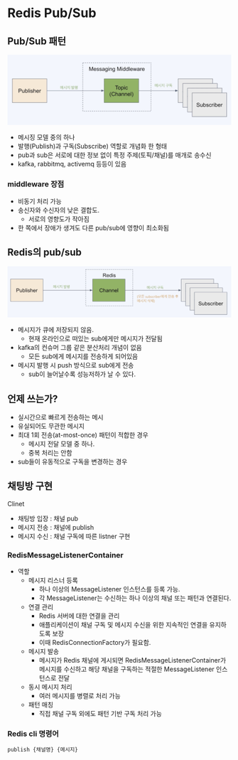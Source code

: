 #  Redis Pub/Sub

## Pub/Sub 패턴

![pubsub](../images/Redis/pubsub2.png)

- 메시징 모델 중의 하나
- 발행(Publish)과 구독(Subscribe) 역할로 개념화 한 형태
- pub과 sub은 서로에 대한 정보 없이 특정 주제(토픽/채널)를 매개로 송수신
- kafka, rabbitmq, activemq 등등이 있음

### middleware 장점

- 비동기 처리 가능
- 송신자와 수신자의 낮은 결합도.
  - 서로의 영향도가 작아짐
- 한 쪽에서 장애가 생겨도 다른 pub/sub에 영향이 최소화됨

## Redis의 pub/sub

![pubsub2](../images/Redis/pubsub3.png)

- 메시지가 큐에 저장되지 않음.
  - 현재 온라인으로 떠있는 sub에게만 메시지가 전달됨
- kafka의 컨슈머 그룹 같은 분산처리 개념이 없음
  - 모든 sub에게 메시지를 전송하게 되어있음
- 메시지 발행 시 push 방식으로 sub에게 전송
  - sub이 늘어날수록 성능저하가 날 수 있다.

## 언제 쓰는가?
- 실시간으로 빠르게 전송하는 메시
- 유실되어도 무관한 메시지
- 최대 1회 전송(at-most-once) 패턴이 적합한 경우
  - 메시지 전달 모델 중 하나.
  - 중복 처리는 안함
- sub들이 유동적으로 구독을 변경하는 경우

## 채팅방 구현

Clinet
- 채팅방 입장 : 채널 pub
- 메시지 전송 : 채널에 publish
- 메시지 수신 : 채널 구독에 따른 listner 구현


### RedisMessageListenerContainer

- 역할
  - 메시지 리스너 등록
    - 하나 이상의 MessageListener 인스턴스를 등록 가능.
    - 각 MessageListener는 수신하는 하나 이상의 채널 또는 패턴과 연결된다.
  - 연결 관리
    - Redis 서버에 대한 연결을 관리
    - 애플리케이션이 채널 구독 및 메시지 수신을 위한 지속적인 연결을 유지하도록 보장
    - 이때 RedisConnectionFactory가 필요함.
  - 메시지 발송
    - 메시지가 Redis 채널에 게시되면 RedisMessageListenerContainer가 메시지를 수신하고 해당 채널을 구독하는 적절한 MessageListener 인스턴스로 전달
  - 동시 메시지 처리
    - 여러 메시지를 병렬로 처리 가능
  - 패턴 매칭
    - 직접 채널 구독 외에도 패턴 기반 구독 처리 가능


### Redis cli 명령어
```sh
publish {채널명} {메시지}
```